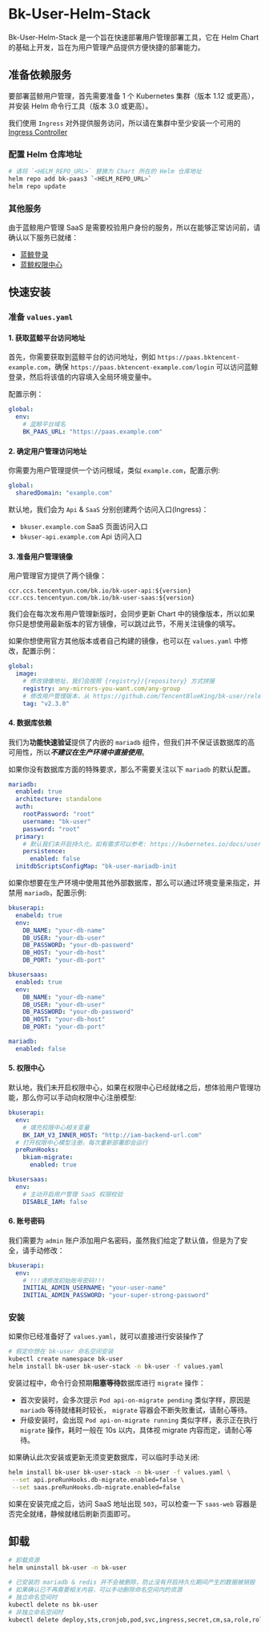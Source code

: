 # Bk-User-Helm-Stack

Bk-User-Helm-Stack 是一个旨在快速部署用户管理部署工具，它在 Helm Chart 的基础上开发，旨在为用户管理产品提供方便快捷的部署能力。

## 准备依赖服务

要部署蓝鲸用户管理，首先需要准备 1 个 Kubernetes 集群（版本 1.12 或更高），并安装 Helm 命令行工具（版本 3.0 或更高）。

我们使用 `Ingress` 对外提供服务访问，所以请在集群中至少安装一个可用的 [Ingress Controller](https://kubernetes.io/docs/concepts/services-networking/ingress-controllers/)

### 配置 Helm 仓库地址
```bash
# 请将 `<HELM_REPO_URL>` 替换为 Chart 所在的 Helm 仓库地址
helm repo add bk-paas3 `<HELM_REPO_URL>`
helm repo update
```

### 其他服务
由于蓝鲸用户管理 SaaS 是需要校验用户身份的服务，所以在能够正常访问前，请确认以下服务已就绪：

- [蓝鲸登录](https://github.com/Tencent/bk-PaaS/tree/master/paas-ce/paas/login)
- [蓝鲸权限中心](https://github.com/TencentBlueKing/bk-iam)


## 快速安装

### 准备 `values.yaml`

#### 1. 获取蓝鲸平台访问地址 
首先，你需要获取到蓝鲸平台的访问地址，例如 `https://paas.bktencent-example.com`，确保 `https://paas.bktencent-example.com/login` 可以访问蓝鲸登录，然后将该值的内容填入全局环境变量中。

配置示例：
```yaml
global:
  env:
    # 蓝鲸平台域名
    BK_PAAS_URL: "https://paas.example.com"
```

#### 2. 确定用户管理访问地址

你需要为用户管理提供一个访问根域，类似 `example.com`，配置示例:
```yaml
global:
  sharedDomain: "example.com"
```

默认地，我们会为 `Api` & `SaaS` 分别创建两个访问入口(Ingress)：
- `bkuser.example.com` SaaS 页面访问入口
- `bkuser-api.example.com` Api 访问入口

#### 3. 准备用户管理镜像

用户管理官方提供了两个镜像：
```text
ccr.ccs.tencentyun.com/bk.io/bk-user-api:${version}
ccr.ccs.tencentyun.com/bk.io/bk-user-saas:${version}
```
我们会在每次发布用户管理新版时，会同步更新 Chart 中的镜像版本，所以如果你只是想使用最新版本的官方镜像，可以跳过此节，不用关注镜像的填写。

如果你想使用官方其他版本或者自己构建的镜像，也可以在 `values.yaml` 中修改，配置示例：
```yaml
global:
  image:
    # 修改镜像地址，我们会按照 {registry}/{repository} 方式拼接
    registry: any-mirrors-you-want.com/any-group
    # 修改用户管理版本，从 https://github.com/TencentBlueKing/bk-user/releases 获取
    tag: "v2.3.0"
```

#### 4. 数据库依赖

我们为**功能快速验证**提供了内嵌的 `mariadb` 组件，但我们并不保证该数据库的高可用性，所以***不建议在生产环境中直接使用***。

如果你没有数据库方面的特殊要求，那么不需要关注以下 `mariadb` 的默认配置。

```yaml
mariadb:
  enabled: true
  architecture: standalone
  auth:
    rootPassword: "root"
    username: "bk-user"
    password: "root"
  primary:
    # 默认我们未开启持久化，如有需求可以参考: https://kubernetes.io/docs/user-guide/persistent-volumes/ 
    persistence:
      enabled: false
  initdbScriptsConfigMap: "bk-user-mariadb-init
```

如果你想要在生产环境中使用其他外部数据库，那么可以通过环境变量来指定，并禁用 `mariadb`，配置示例:

```yaml
bkuserapi:
  enabeld: true
  env:
    DB_NAME: "your-db-name"
    DB_USER: "your-db-user"
    DB_PASSWORD: "your-db-password"
    DB_HOST: "your-db-host"
    DB_PORT: "your-db-port"

bkusersaas:
  enabled: true
  env:
    DB_NAME: "your-db-name"
    DB_USER: "your-db-user"
    DB_PASSWORD: "your-db-password"
    DB_HOST: "your-db-host"
    DB_PORT: "your-db-port"

mariadb:
  enabled: false
```

#### 5. 权限中心
默认地，我们未开启权限中心，如果在权限中心已经就绪之后，想体验用户管理功能，那么你可以手动向权限中心注册模型:
```yaml
bkuserapi:
  env:
    # 填充权限中心相关变量
    BK_IAM_V3_INNER_HOST: "http://iam-backend-url.com" 
  # 打开权限中心模型注册，每次重新部署即会运行
  preRunHooks:
    bkiam-migrate:
      enabled: true

bkusersaas:
  env:
    # 主动开启用户管理 SaaS 权限校验 
    DISABLE_IAM: false
```

#### 6. 账号密码
我们需要为 `admin` 账户添加用户名密码，虽然我们给定了默认值，但是为了安全，请手动修改：
```yaml
bkuserapi:
  env:
    # !!!请修改初始账号密码!!!
    INITIAL_ADMIN_USERNAME: "your-user-name"
    INITIAL_ADMIN_PASSWORD: "your-super-strong-password"
```

### 安装

如果你已经准备好了 `values.yaml`，就可以直接进行安装操作了

```bash
# 假定你想在 bk-user 命名空间安装
kubectl create namespace bk-user
helm install bk-user bk-user-stack -n bk-user -f values.yaml
```
安装过程中，命令行会预期**阻塞等待**数据库进行 `migrate` 操作：
- 首次安装时，会多次提示 `Pod api-on-migrate pending` 类似字样，原因是 `mariadb` 等待就绪耗时较长， `migrate` 容器会不断失败重试，请耐心等待。
- 升级安装时，会出现 `Pod api-on-migrate running` 类似字样，表示正在执行 `migrate` 操作，耗时一般在 10s 以内，具体视 migrate 内容而定，请耐心等待。

如果确认此次安装或更新无须变更数据库，可以临时手动关闭:
```bash
helm install bk-user bk-user-stack -n bk-user -f values.yaml \
 --set api.preRunHooks.db-migrate.enabled=false \
 --set saas.preRunHooks.db-migrate.enabled=false
```

如果在安装完成之后，访问 SaaS 地址出现 `503`，可以检查一下 `saas-web` 容器是否完全就绪，静候就绪后刷新页面即可。

## 卸载
```bash
# 卸载资源
helm uninstall bk-user -n bk-user

# 已安装的 mariadb & redis 并不会被删除，防止没有开启持久化期间产生的数据被销毁
# 如果确认已不再需要相关内容，可以手动删除命名空间内的资源
# 独立命名空间时
kubectl delete ns bk-user
# 非独立命名空间时
kubectl delete deploy,sts,cronjob,pod,svc,ingress,secret,cm,sa,role,rolebinding,pvc -l app.kubernetes.io/instance=bk-user -n bk-user 
```
